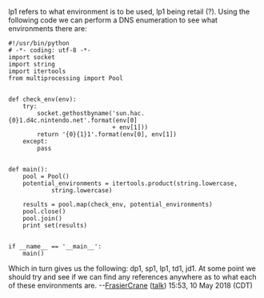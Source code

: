 lp1 refers to what environment is to be used, lp1 being retail (?).
Using the following code we can perform a DNS enumeration to see what
environments there are:

    #!/usr/bin/python
    # -*- coding: utf-8 -*-
    import socket
    import string
    import itertools
    from multiprocessing import Pool
    
    
    def check_env(env):
        try:
            socket.gethostbyname('sun.hac.{0}1.d4c.nintendo.net'.format(env[0]
                                 + env[1]))
            return '{0}{1}1'.format(env[0], env[1])
        except:
            pass
    
    
    def main():
        pool = Pool()
        potential_environments = itertools.product(string.lowercase,
                string.lowercase)
    
        results = pool.map(check_env, potential_environments)
        pool.close()
        pool.join()
        print set(results)
    
    
    if __name__ == '__main__':
        main()

Which in turn gives us the following: dp1, sp1, lp1, td1, jd1. At some
point we should try and see if we can find any references anywhere as to
what each of these environments are.
--[FrasierCrane](User:FrasierCrane "wikilink")
([talk](User%20talk:FrasierCrane.md "wikilink")) 15:53, 10 May 2018
(CDT)
